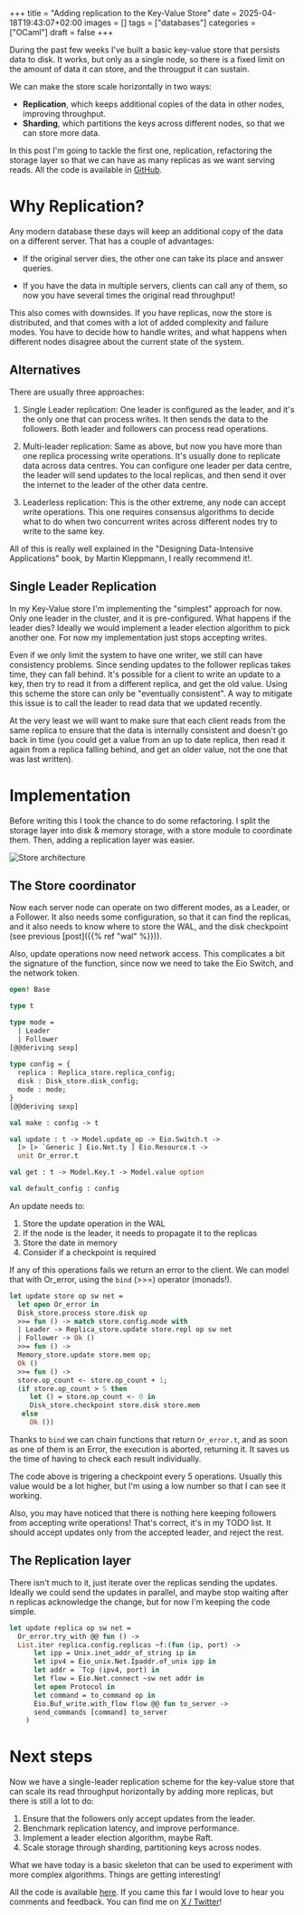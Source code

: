 +++
title = "Adding replication to the Key-Value Store"
date = 2025-04-18T19:43:07+02:00
images = []
tags = ["databases"]
categories = ["OCaml"]
draft = false
+++

During the past few weeks I've built a basic key-value store that
persists data to disk. It works, but only as a single node, so there
is a fixed limit on the amount of data it can store, and the througput
it can sustain.

We can make the store scale horizontally in two ways:
- **Replication**, which keeps additional copies of the data in other nodes, improving
throughput.
- **Sharding**, which partitions the keys across different nodes, so that we can store more data.

In this post I'm going to tackle the first one, replication,
refactoring the storage layer so that we can have as many replicas as
we want serving reads. All the code is available in
[GitHub](https://github.com/jagg/ocledis).

# Why Replication?
Any modern database these days will keep an additional copy of the data
on a different server. That has a couple of advantages:

- If the original server dies, the other one can take its place and
  answer queries.
  
- If you have the data in multiple servers, clients can call any of
  them, so now you have several times the original read throughput!

This also comes with downsides. If you have replicas, now the store is
distributed, and that comes with a lot of added complexity and failure
modes. You have to decide how to handle writes, and what happens when
different nodes disagree about the current state of the system.

## Alternatives

There are usually three approaches:

1. Single Leader replication: One leader is configured as the leader,
   and it's the only one that can process writes. It then sends the
   data to the followers. Both leader and followers can process read
   operations.
   
2. Multi-leader replication: Same as above, but now you have more than
   one replica processing write operations. It's usually done to
   replicate data across data centres. You can configure one leader
   per data centre, the leader will send updates to the local
   replicas, and then send it over the internet to the leader of the
   other data centre.
   
3. Leaderless replication: This is the other extreme, any node can
   accept write operations. This one requires consensus algorithms to
   decide what to do when two concurrent writes across different nodes
   try to write to the same key.
   
All of this is really well explained in the "Designing Data-Intensive
Applications" book, by Martin Kleppmann, I really recommend it!.
   
## Single Leader Replication

In my Key-Value store I'm implementing the "simplest" approach for
now. Only one leader in the cluster, and it is pre-configured. What
happens if the leader dies? Ideally we would implement a leader
election algorithm to pick another one. For now my implementation just
stops accepting writes.

Even if we only limit the system to have one writer, we still can have
consistency problems. Since sending updates to the follower replicas
takes time, they can fall behind. It's possible for a client to write
an update to a key, then try to read it from a different replica, and
get the old value. Using this scheme the store can only be "eventually
consistent". A way to mitigate this issue is to call the leader to
read data that we updated recently.

At the very least we will want to make sure that each client reads
from the same replica to ensure that the data is internally
consistent and doesn't go back in time (you could get a value from an
up to date replica, then read it again from a replica falling behind,
and get an older value, not the one that was last written).

# Implementation

Before writing this I took the chance to do some refactoring. I split
the storage layer into disk & memory storage, with a store module to
coordinate them. Then, adding a replication layer was easier.

![Store architecture](/posts/replication.png)

## The Store coordinator

Now each server node can operate on two different modes, as a Leader,
or a Follower. It also needs some configuration, so that it can find
the replicas, and it also needs to know where to store the WAL, and
the disk checkpoint (see previous [post]({{% ref "wal" %}})).

Also, update operations now need network access. This complicates a
bit the signature of the function, since now we need to take the Eio
Switch, and the network token.

```ocaml
open! Base

type t

type mode =
  | Leader
  | Follower
[@@deriving sexp]
  
type config = {
  replica : Replica_store.replica_config;
  disk : Disk_store.disk_config;
  mode : mode;
}
[@@deriving sexp]

val make : config -> t

val update : t -> Model.update_op -> Eio.Switch.t ->
  [> [> `Generic ] Eio.Net.ty ] Eio.Resource.t ->
  unit Or_error.t

val get : t -> Model.Key.t -> Model.value option

val default_config : config
```

An update needs to:
1. Store the update operation in the WAL
2. If the node is the leader, it needs to propagate it to the replicas
3. Store the date in memory
4. Consider if a checkpoint is required

If any of this operations fails we return an error to the client. We
can model that with Or_error, using the `bind` (>>=) operator (monads!).

```ocaml
let update store op sw net =
  let open Or_error in
  Disk_store.process store.disk op
  >>= fun () -> match store.config.mode with
  | Leader -> Replica_store.update store.repl op sw net
  | Follower -> Ok ()
  >>= fun () ->
  Memory_store.update store.mem op;
  Ok ()
  >>= fun () ->
  store.op_count <- store.op_count + 1;
  (if store.op_count > 5 then
     let () = store.op_count <- 0 in
     Disk_store.checkpoint store.disk store.mem
   else
     Ok ()) 
```

Thanks to `bind` we can chain functions that return `Or_error.t`, and
as soon as one of them is an Error, the execution is aborted,
returning it. It saves us the time of having to check each result
individually.

The code above is trigering a checkpoint every 5 operations. Usually
this value would be a lot higher, but I'm using a low number so that I
can see it working.

Also, you may have noticed that there is nothing here keeping
followers from accepting write operations! That's correct, it's in my
TODO list. It should accept updates only from the accepted leader, and
reject the rest.

## The Replication layer
There isn't much to it, just iterate over the replicas sending the
updates. Ideally we could send the updates in parallel, and maybe stop
waiting after n replicas acknowledge the change, but for now I'm
keeping the code simple.

```ocaml
let update replica op sw net =
  Or_error.try_with @@ fun () ->
  List.iter replica.config.replicas ~f:(fun (ip, port) ->
      let ipp = Unix.inet_addr_of_string ip in
      let ipv4 = Eio_unix.Net.Ipaddr.of_unix ipp in
      let addr = `Tcp (ipv4, port) in
      let flow = Eio.Net.connect ~sw net addr in
      let open Protocol in
      let command = to_command op in
      Eio.Buf_write.with_flow flow @@ fun to_server ->
      send_commands [command] to_server
    )
```
# Next steps

Now we have a single-leader replication scheme for the key-value store
that can scale its read throughput horizontally by adding more
replicas, but there is still a lot to do:

1. Ensure that the followers only accept updates from the leader.
2. Benchmark replication latency, and improve performance.
3. Implement a leader election algorithm, maybe Raft.
4. Scale storage through sharding, partitioning keys across nodes.

What we have today is a basic skeleton that can be used to experiment
with more complex algorithms. Things are getting interesting!

All the code is available [here](https://github.com/jagg/ocledis). If
you came this far I would love to hear you comments and feedback. You
can find me on [X / Twitter](https://x.com/jagarciagim)!



